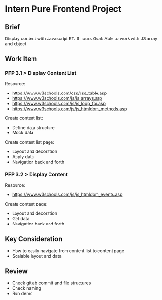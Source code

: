 # Intern Pure Frontend Project

## Brief

Display content with Javascript
ET: 6 hours
Goal: Able to work with JS array and object

## Work Item

### PFP 3.1 > Display Content List

Resource:
* https://www.w3schools.com/css/css_table.asp
* https://www.w3schools.com/js/js_arrays.asp
* https://www.w3schools.com/js/js_loop_for.asp
* https://www.w3schools.com/js/js_htmldom_methods.asp

Create content list:
* Define data structure
* Mock data

Create content list page:
* Layout and decoration
* Apply data
* Navigation back and forth

### PFP 3.2 > Display Content

Resource:
* https://www.w3schools.com/js/js_htmldom_events.asp

Create content page:
* Layout and decoration
* Get data
* Navigation back and forth

## Key Consideration

* How to easily navigate from content list to content page
* Scalable layout and data

## Review

* Check gitlab commit and file structures
* Check naming
* Run demo